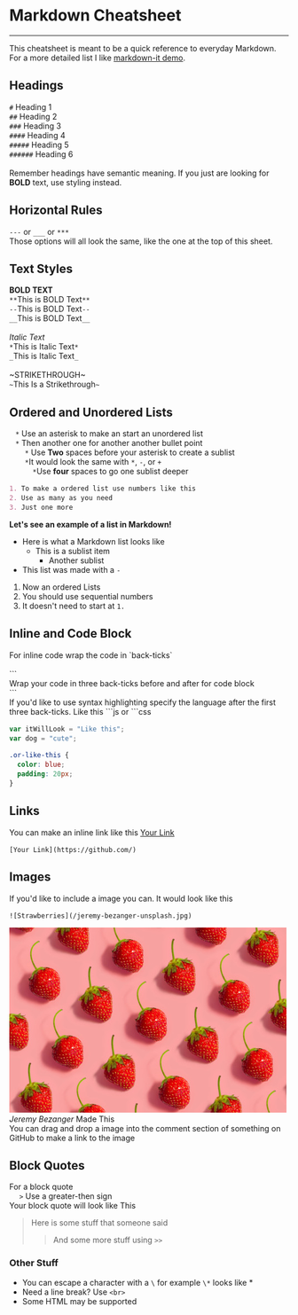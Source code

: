 # Markdown Cheatsheet
___
This cheatsheet is meant to be a quick reference to everyday Markdown. For a more detailed list I like [markdown-it demo](https://markdown-it.github.io/).
## Headings
`#` Heading 1
<br>
`##` Heading 2
<br>
`###` Heading 3
<br>
`####` Heading 4
<br>
`#####` Heading 5
<br>
`######` Heading 6
<br><br>
Remember headings have semantic meaning. If you just are looking for **BOLD** text, use styling instead.

## Horizontal Rules
`---` or `___` or `***`
<br>
Those options will all look the same, like the one at the top of this sheet.

## Text Styles
**BOLD TEXT**
<br>
`**`This is BOLD Text`**`
<br>
`--`This is BOLD Text`--`
<br>
`__`This is BOLD Text`__`
<br><br>
*Italic Text*
<br>
`*`This is Italic Text`*`
<br>
`_`This is Italic Text`_`
<br><br>
~STRIKETHROUGH~
<br>
`~`This Is a Strikethrough`~`
<br>
## Ordered and Unordered Lists
&ensp;
`*` Use an asterisk to make an start an unordered list
<br>
&ensp;
`*` Then another one for another another bullet point
<br>
&emsp;&emsp;`*` Use **Two** spaces before your asterisk to create a sublist
<br>
&emsp;&emsp;`*`It would look the same with `*`, `-`, or `+`
<br>
&emsp;&emsp;&emsp;`*`Use **four** spaces to go one sublist deeper
<br>
```md
1. To make a ordered list use numbers like this
2. Use as many as you need
3. Just one more
```
**Let's see an example of a list in Markdown!**
- Here is what a Markdown list looks like
  - This is a sublist item
    - Another sublist
- This list was made with a `-`
1. Now an ordered Lists
2. You should use sequential numbers
3. It doesn't need to start at `1.`


## Inline and Code Block
For inline code wrap the code in \`back-ticks\`
<br><br>
\```
<br>
Wrap your code in three back-ticks before and after for code block
<br>
\```
<br>
If you'd like to use syntax highlighting specify the language after the first three back-ticks. Like this \```js or \```css
```js
var itWillLook = "Like this";
var dog = "cute";
```
```css
.or-like-this {
  color: blue;
  padding: 20px;
}
```
## Links
You can make an inline link like this [Your Link](https://github.com/)
```
[Your Link](https://github.com/)
```
## Images
If you'd like to include a image you can. It would look like this
```
![Strawberries](/jeremy-bezanger-unsplash.jpg)
```
![Strawberries](/jeremy-bezanger-unsplash.jpg)
<br>
*Jeremy Bezanger* Made This
<br>
You can drag and drop a image into the comment section of something on GitHub to make a link to the image

## Block Quotes
For a block quote
<br>
&emsp;
`>` Use a greater-then sign
<br>
Your block quote will look like This
> Here is some stuff that someone said
>> And some more stuff using `>>`

### Other Stuff
* You can escape a character with a `\` for example `\*` looks like \*
* Need a line break? Use `<br>`
* Some HTML may be supported
